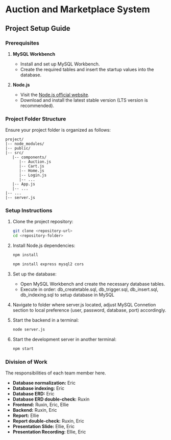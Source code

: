 # Auction and Marketplace System


## Project Setup Guide

### Prerequisites

1. **MySQL Workbench**
   - Install and set up MySQL Workbench.
   - Create the required tables and insert the startup values into the database.

2. **Node.js**
   - Visit the [Node.js official website](https://nodejs.org/).
   - Download and install the latest stable version (LTS version is recommended).

### Project Folder Structure

Ensure your project folder is organized as follows:
```
project/
|-- node_modules/
|-- public/
|-- src/
   |-- components/
      |-- Auction.js
      |-- Cart.js
      |-- Home.js
      |-- Login.js
      |-- ...
   |-- App.js
   |-- ...
|-- ...
|-- server.js
```
### Setup Instructions

1. Clone the project repository:
   ```bash
   git clone <repository-url>
   cd <repository-folder>
   ```

2. Install Node.js dependencies:
   ```bash
   npm install
   ```
   ```bash
   npm install express mysql2 cors
   ```

3. Set up the database:
   - Open MySQL Workbench and create the necessary database tables.
   - Execute in order: db_createtable.sql, db_trigger.sql, db_insert.sql, db_indexing.sql to setup database in MySQL

4. Navigate to folder where server.js located, adjust MySQL Connetion section to local preference (user, password, database, port) accordingly.

5. Start the backend in a terminal:
   ```bash
   node server.js
   ```

6. Start the development server in another terminal:
   ```bash
   npm start
   ```


### Division of Work

The responsibilities of each team member here.

- **Database normalization:** Eric
- **Database indexing:** Eric
- **Database ERD:** Eric
- **Database ERD double-check:** Ruxin
- **Frontend:** Ruxin, Eric, Ellie
- **Backend:** Ruxin, Eric
- **Report:** Ellie
- **Report double-check:** Ruxin, Eric
- **Presentation Slide:** Ellie, Eric
- **Presentation Recording:** Ellie, Eric









